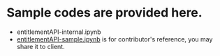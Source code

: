 # Sample codes are provided here.

* entitlementAPI-internal.ipynb
* [entitlementAPI-sample.ipynb](https://bbgithub.dev.bloomberg.com/nwang166/Entitlement/blob/master/Entitlement%20API/code/entitlementAPI-sample.ipynb) is for contributor's reference, you may share it to client.
